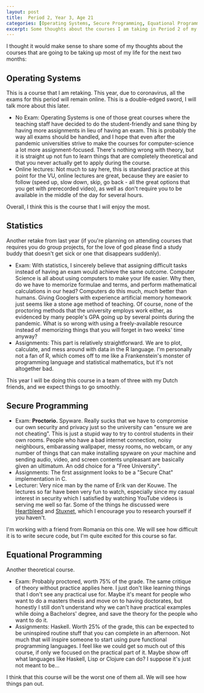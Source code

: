 ```yaml
---
layout: post
title:  Period 2, Year 3, Age 21
categories: [Operating Systems, Secure Programming, Equational Programming, Statistics, University]
excerpt: Some thoughts about the courses I am taking in Period 2 of my final year of Uni.
---
```

I thought it would make sense to share some of my thoughts about the courses that are going to be taking up most of my life for the next two months:

## Operating Systems
This is a course that I am retaking. This year, due to coronavirus, all the exams for this period will remain online. This is a double-edged sword, I will talk more about this later.
- No Exam: Operating Systems is one of those great courses where the teaching staff have decided to do the student-friendly and sane thing by having more assignments in lieu of having an exam. This is probably the way all exams should be handled, and I hope that even after the pandemic universities strive to make the courses for computer-science a lot more assignment-focused. There's nothing wrong with theory, but it is straight up not fun to learn things that are completely theoretical and that you never actually get to apply during the course.
- Online lectures: Not much to say here, this is standard practice at this point for the VU, online lectures are great, because they are easier to follow (speed up, slow down, skip, go back - all the great options that you get with prerecorded video), as well as don't require you to be available in the middle of the day for several hours.

Overall, I think this is the course that I will enjoy the most.

## Statistics
Another retake from last year (if you're planning on attending courses that requires you do group projects, for the love of god please find a study buddy that doesn't get sick or one that disappears suddenly).
- Exam: With statistics, I sincerely believe that assigning difficult tasks instead of having an exam would achieve the same outcome. Computer Science is all about using computers to make your life easier. Why then, do we have to memorize formulae and terms, and perform mathematical calculations in our head? Computers do this much, _much_ better than humans. Giving Googlers with experience artificial memory homework just seems like a stone age method of teaching. Of course, none of the proctoring methods that the university employs work either, as evidenced by many people's GPA going up by several points during the pandemic. What is so wrong with using a freely-available resource instead of memorizing things that you will forget in two weeks' time anyway?
- Assignments: This part is relatively straightforward. We are to plot, calculate, and mess around with data in the R language. I'm personally not a fan of R, which comes off to me like a Frankenstein's monster of programming language and statistical mathematics, but it's not altogether bad.

This year I will be doing this course in a team of three with my Dutch friends, and we expect things to go smoothly.

## Secure Programming
- Exam: **Proctorio.** Spyware. Really sucks that we have to compromise our own security and privacy just so the university can "ensure we are not cheating". This is just a stupid way to try to control students in their own rooms. People who have a bad internet connection, noisy neighbours, embarassing wallpaper, messy rooms, no webcam, or any number of things that can make installing spyware on your machine and sending audio, video, and screen contents unpleasant are basically given an ultimatum. An odd choice for a "Free University".
- Assignments: The first assignment looks to be a "Secure Chat" implementation in C.
- Lecturer: Very nice man by the name of Erik van der Kouwe. The lectures so far have been very fun to watch, especially since my casual interest in security which I satisfied by watching YouTube videos is serving me well so far. Some of the things he discussed were [Heartbleed](https://en.wikipedia.org/wiki/Heartbleed) and [Stuxnet](https://en.wikipedia.org/wiki/Stuxnet), which I encourage you to research yourself if you haven't.

I'm working with a friend from Romania on this one. We will see how difficult it is to write secure code, but I'm quite excited for this course so far.

## Equational Programming
Another theoretical course.
- Exam: Probably proctored, worth 75% of the grade. The same critique of theory without practice applies here. I just don't like learning things that I don't see any practical use for. Maybe it's meant for people who want to do a masters thesis and move on to having doctorates, but honestly I still don't understand why we can't have practical examples while doing a Bachelors' degree, and save the theory for the people who want to do it.
- Assignments: Haskell. Worth 25% of the grade, this can be expected to be uninspired routine stuff that you can complete in an afternoon. Not much that will inspire someone to start using pure functional programming languages. I feel like we could get so much out of this course, if only we focused on the practical part of it. Maybe show off what languages like Haskell, Lisp or Clojure can do? I suppose it's just not meant to be...

I think that this course will be the worst one of them all. We will see how things pan out.